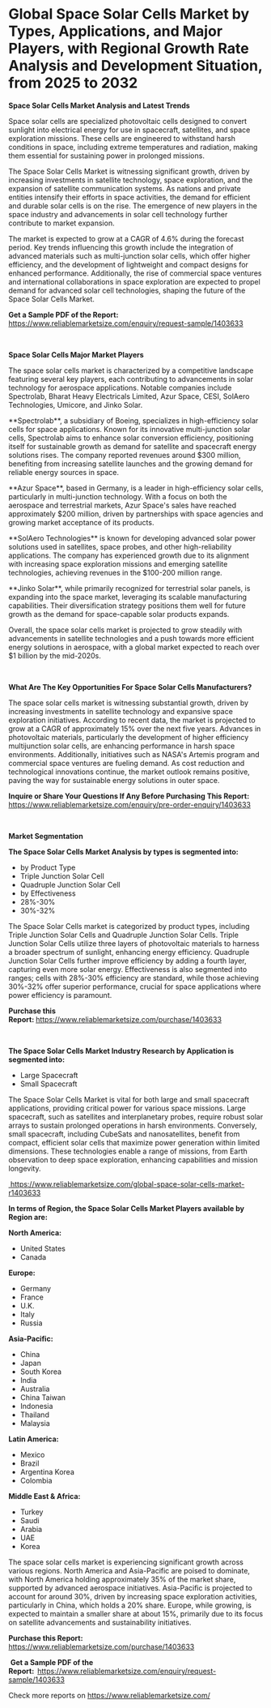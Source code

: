 <p><h1>Global Space Solar Cells Market by Types, Applications, and Major Players, with Regional Growth Rate Analysis and Development Situation, from 2025 to 2032</h1></p><p><strong>Space Solar Cells Market Analysis and Latest Trends</strong></p>
<p><p>Space solar cells are specialized photovoltaic cells designed to convert sunlight into electrical energy for use in spacecraft, satellites, and space exploration missions. These cells are engineered to withstand harsh conditions in space, including extreme temperatures and radiation, making them essential for sustaining power in prolonged missions.</p><p>The Space Solar Cells Market is witnessing significant growth, driven by increasing investments in satellite technology, space exploration, and the expansion of satellite communication systems. As nations and private entities intensify their efforts in space activities, the demand for efficient and durable solar cells is on the rise. The emergence of new players in the space industry and advancements in solar cell technology further contribute to market expansion.</p><p>The market is expected to grow at a CAGR of 4.6% during the forecast period. Key trends influencing this growth include the integration of advanced materials such as multi-junction solar cells, which offer higher efficiency, and the development of lightweight and compact designs for enhanced performance. Additionally, the rise of commercial space ventures and international collaborations in space exploration are expected to propel demand for advanced solar cell technologies, shaping the future of the Space Solar Cells Market.</p></p>
<p><strong>Get a Sample PDF of the Report:&nbsp;</strong> <a href="https://www.reliablemarketsize.com/enquiry/request-sample/1403633?utm_campaign=3344&utm_medium=2&utm_source=Github&utm_content=ia&utm_term=28032025&utm_id=space-solar-cells">https://www.reliablemarketsize.com/enquiry/request-sample/1403633</a></p>
<p>&nbsp;</p>
<p><strong>Space Solar Cells Major Market Players</strong></p>
<p><p>The space solar cells market is characterized by a competitive landscape featuring several key players, each contributing to advancements in solar technology for aerospace applications. Notable companies include Spectrolab, Bharat Heavy Electricals Limited, Azur Space, CESI, SolAero Technologies, Umicore, and Jinko Solar.</p><p>**Spectrolab**, a subsidiary of Boeing, specializes in high-efficiency solar cells for space applications. Known for its innovative multi-junction solar cells, Spectrolab aims to enhance solar conversion efficiency, positioning itself for sustainable growth as demand for satellite and spacecraft energy solutions rises. The company reported revenues around $300 million, benefiting from increasing satellite launches and the growing demand for reliable energy sources in space.</p><p>**Azur Space**, based in Germany, is a leader in high-efficiency solar cells, particularly in multi-junction technology. With a focus on both the aerospace and terrestrial markets, Azur Space's sales have reached approximately $200 million, driven by partnerships with space agencies and growing market acceptance of its products.</p><p>**SolAero Technologies** is known for developing advanced solar power solutions used in satellites, space probes, and other high-reliability applications. The company has experienced growth due to its alignment with increasing space exploration missions and emerging satellite technologies, achieving revenues in the $100-200 million range.</p><p>**Jinko Solar**, while primarily recognized for terrestrial solar panels, is expanding into the space market, leveraging its scalable manufacturing capabilities. Their diversification strategy positions them well for future growth as the demand for space-capable solar products expands.</p><p>Overall, the space solar cells market is projected to grow steadily with advancements in satellite technologies and a push towards more efficient energy solutions in aerospace, with a global market expected to reach over $1 billion by the mid-2020s.</p></p>
<p>&nbsp;</p>
<p><strong>What Are The Key Opportunities For Space Solar Cells Manufacturers?</strong></p>
<p><p>The space solar cells market is witnessing substantial growth, driven by increasing investments in satellite technology and expansive space exploration initiatives. According to recent data, the market is projected to grow at a CAGR of approximately 15% over the next five years. Advances in photovoltaic materials, particularly the development of higher efficiency multijunction solar cells, are enhancing performance in harsh space environments. Additionally, initiatives such as NASA's Artemis program and commercial space ventures are fueling demand. As cost reduction and technological innovations continue, the market outlook remains positive, paving the way for sustainable energy solutions in outer space.</p></p>
<p><strong>Inquire or Share Your Questions If Any Before Purchasing This Report:</strong> <a href="https://www.reliablemarketsize.com/enquiry/pre-order-enquiry/1403633?utm_campaign=3344&utm_medium=2&utm_source=Github&utm_content=ia&utm_term=28032025&utm_id=space-solar-cells">https://www.reliablemarketsize.com/enquiry/pre-order-enquiry/1403633</a></p>
<p>&nbsp;</p>
<p><strong>Market Segmentation</strong></p>
<p><strong>The Space Solar Cells Market Analysis by types is segmented into:</strong></p>
<p><ul><li>by Product Type</li><li>Triple Junction Solar Cell</li><li>Quadruple Junction Solar Cell</li><li>by Effectiveness</li><li>28%-30%</li><li>30%-32%</li></ul></p>
<p><p>The Space Solar Cells market is categorized by product types, including Triple Junction Solar Cells and Quadruple Junction Solar Cells. Triple Junction Solar Cells utilize three layers of photovoltaic materials to harness a broader spectrum of sunlight, enhancing energy efficiency. Quadruple Junction Solar Cells further improve efficiency by adding a fourth layer, capturing even more solar energy. Effectiveness is also segmented into ranges; cells with 28%-30% efficiency are standard, while those achieving 30%-32% offer superior performance, crucial for space applications where power efficiency is paramount.</p></p>
<p><strong>Purchase this Report:&nbsp;</strong><a href="https://www.reliablemarketsize.com/purchase/1403633?utm_campaign=3344&utm_medium=2&utm_source=Github&utm_content=ia&utm_term=28032025&utm_id=space-solar-cells">https://www.reliablemarketsize.com/purchase/1403633</a></p>
<p>&nbsp;</p>
<p><strong>The Space Solar Cells Market Industry Research by Application is segmented into:</strong></p>
<p><ul><li>Large Spacecraft</li><li>Small Spacecraft</li></ul></p>
<p><p>The Space Solar Cells Market is vital for both large and small spacecraft applications, providing critical power for various space missions. Large spacecraft, such as satellites and interplanetary probes, require robust solar arrays to sustain prolonged operations in harsh environments. Conversely, small spacecraft, including CubeSats and nanosatellites, benefit from compact, efficient solar cells that maximize power generation within limited dimensions. These technologies enable a range of missions, from Earth observation to deep space exploration, enhancing capabilities and mission longevity.</p></p>
<p><a href="https://www.reliablemarketsize.com/global-space-solar-cells-market-r1403633?utm_campaign=3344&utm_medium=2&utm_source=Github&utm_content=ia&utm_term=28032025&utm_id=space-solar-cells">&nbsp;https://www.reliablemarketsize.com/global-space-solar-cells-market-r1403633</a></p>
<p><strong>In terms of Region, the Space Solar Cells Market Players available by Region are:</strong></p>
<p>
    <p> <strong> North America: </strong>
        <ul>
            <li>United States</li>
            <li>Canada</li>
        </ul>
        </p> 
    <p> <strong> Europe: </strong>
        <ul>
            <li>Germany</li>
            <li>France</li>
            <li>U.K.</li>
            <li>Italy</li>
            <li>Russia</li>
        </ul>
        </p> 
    <p> <strong> Asia-Pacific: </strong>
        <ul>
            <li>China</li>
            <li>Japan</li>
            <li>South Korea</li>
            <li>India</li>
            <li>Australia</li>
            <li>China Taiwan</li>
            <li>Indonesia</li>
            <li>Thailand</li>
            <li>Malaysia</li>
        </ul>
        </p> 
    <p> <strong> Latin America: </strong>
        <ul>
            <li>Mexico</li>
            <li>Brazil</li>
            <li>Argentina Korea</li>
            <li>Colombia</li>
        </ul>
        </p> 
    <p> <strong> Middle East & Africa: </strong>
        <ul>
            <li>Turkey</li>
            <li>Saudi</li>
            <li>Arabia</li>
            <li>UAE</li>
            <li>Korea</li>
        </ul>
    </p>
    </p>
<p><p>The space solar cells market is experiencing significant growth across various regions. North America and Asia-Pacific are poised to dominate, with North America holding approximately 35% of the market share, supported by advanced aerospace initiatives. Asia-Pacific is projected to account for around 30%, driven by increasing space exploration activities, particularly in China, which holds a 20% share. Europe, while growing, is expected to maintain a smaller share at about 15%, primarily due to its focus on satellite advancements and sustainability initiatives.</p></p>
<p><strong>Purchase this Report: </strong><a href="https://www.reliablemarketsize.com/purchase/1403633?utm_campaign=3344&utm_medium=2&utm_source=Github&utm_content=ia&utm_term=28032025&utm_id=space-solar-cells">https://www.reliablemarketsize.com/purchase/1403633</a></p>
<p>&nbsp;<strong>Get a Sample PDF of the Report:&nbsp;&nbsp;</strong><a href="https://www.reliablemarketsize.com/enquiry/request-sample/1403633?utm_campaign=3344&utm_medium=2&utm_source=Github&utm_content=ia&utm_term=28032025&utm_id=space-solar-cells">https://www.reliablemarketsize.com/enquiry/request-sample/1403633</a></p>
<p><strong></strong></p>
<p>Check more reports on <a href="https://www.reliablemarketsize.com/?utm_campaign=3344&utm_medium=2&utm_source=Github&utm_content=ia&utm_term=28032025&utm_id=space-solar-cells">https://www.reliablemarketsize.com/</a></p>